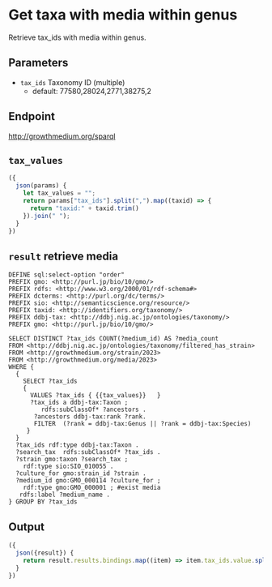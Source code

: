 # Get taxa with media within genus

Retrieve tax_ids with media within genus.

## Parameters

* `tax_ids` Taxonomy ID (multiple)
  * default: 77580,28024,2771,38275,2

## Endpoint

http://growthmedium.org/sparql

## `tax_values`
```javascript
({
  json(params) {
    let tax_values = "";
    return params["tax_ids"].split(",").map((taxid) => {
      return "taxid:" + taxid.trim()
    }).join(" ");
  }
})
```

## `result` retrieve media

```sparql
DEFINE sql:select-option "order"
PREFIX gmo: <http://purl.jp/bio/10/gmo/>
PREFIX rdfs: <http://www.w3.org/2000/01/rdf-schema#>
PREFIX dcterms: <http://purl.org/dc/terms/>
PREFIX sio: <http://semanticscience.org/resource/>
PREFIX taxid: <http://identifiers.org/taxonomy/>
PREFIX ddbj-tax: <http://ddbj.nig.ac.jp/ontologies/taxonomy/>
PREFIX gmo: <http://purl.jp/bio/10/gmo/>

SELECT DISTINCT ?tax_ids COUNT(?medium_id) AS ?media_count
FROM <http://ddbj.nig.ac.jp/ontologies/taxonomy/filtered_has_strain>
FROM <http://growthmedium.org/strain/2023>
FROM <http://growthmedium.org/media/2023>
WHERE {
  {
    SELECT ?tax_ids
    {
      VALUES ?tax_ids { {{tax_values}}   }
      ?tax_ids a ddbj-tax:Taxon ;
         rdfs:subClassOf* ?ancestors .
       ?ancestors ddbj-tax:rank ?rank.
       FILTER  (?rank = ddbj-tax:Genus || ?rank = ddbj-tax:Species)
     }
  }
  ?tax_ids rdf:type ddbj-tax:Taxon .
  ?search_tax  rdfs:subClassOf* ?tax_ids .
  ?strain gmo:taxon ?search_tax ;
    rdf:type sio:SIO_010055 .
  ?culture_for gmo:strain_id ?strain .
  ?medium_id gmo:GMO_000114 ?culture_for ;
    rdf:type gmo:GMO_000001 ; #exist media
   rdfs:label ?medium_name .
} GROUP BY ?tax_ids
```

## Output

```javascript
({
  json({result}) {
	return result.results.bindings.map((item) => item.tax_ids.value.split("/").pop());
  }
})
```